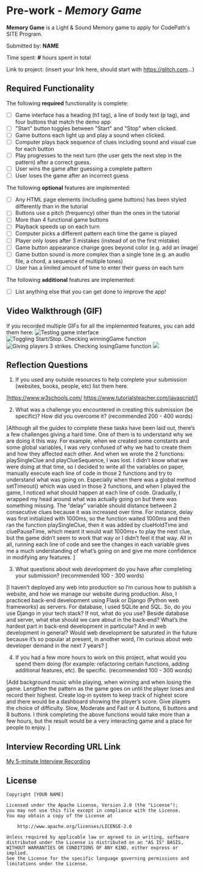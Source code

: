 # Pre-work - *Memory Game*

**Memory Game** is a Light & Sound Memory game to apply for CodePath's SITE Program. 

Submitted by: **NAME**

Time spent: **#** hours spent in total

Link to project: (insert your link here, should start with https://glitch.com...)

## Required Functionality

The following **required** functionality is complete:

* [ ] Game interface has a heading (h1 tag), a line of body text (p tag), and four buttons that match the demo app
* [ ] "Start" button toggles between "Start" and "Stop" when clicked. 
* [ ] Game buttons each light up and play a sound when clicked. 
* [ ] Computer plays back sequence of clues including sound and visual cue for each button
* [ ] Play progresses to the next turn (the user gets the next step in the pattern) after a correct guess. 
* [ ] User wins the game after guessing a complete pattern
* [ ] User loses the game after an incorrect guess

The following **optional** features are implemented:

* [ ] Any HTML page elements (including game buttons) has been styled differently than in the tutorial
* [ ] Buttons use a pitch (frequency) other than the ones in the tutorial
* [ ] More than 4 functional game buttons
* [ ] Playback speeds up on each turn
* [ ] Computer picks a different pattern each time the game is played
* [ ] Player only loses after 3 mistakes (instead of on the first mistake)
* [ ] Game button appearance change goes beyond color (e.g. add an image)
* [ ] Game button sound is more complex than a single tone (e.g. an audio file, a chord, a sequence of multiple tones)
* [ ] User has a limited amount of time to enter their guess on each turn

The following **additional** features are implemented:

- [ ] List anything else that you can get done to improve the app!

## Video Walkthrough (GIF)

If you recorded multiple GIFs for all the implemented features, you can add them here:
![Testing game interface](http://g.recordit.co/RovxOOda0O.gif)
![Toggling Start/Stop. Checking winningGame function](http://g.recordit.co/wRJUsHU7MM.gif)
![Giving players 3 strikes. Checking losingGame function](http://g.recordit.co/hq5RUpSRIf.gif)
![](gif4-link-here)

## Reflection Questions
1. If you used any outside resources to help complete your submission (websites, books, people, etc) list them here. 

[https://www.w3schools.com/
https://www.tutorialsteacher.com/javascript/]


2. What was a challenge you encountered in creating this submission (be specific)? How did you overcome it? (recommended 200 - 400 words) 

[Although all the guides to complete these tasks have been laid out, there’s a few challenges giving a hard time. One of them is to understand why we are doing it this way. For example, when we created some constants and some global variables, I was very confused of why we had to create them and how they affected each other. And when we wrote the 2 functions: playSingleClue and playClueSequence, I was lost. I didn’t know what we were doing at that time, so I decided to write all the variables on paper, manually execute each line of code in those 2 functions and try to understand what was going on. Especially when there was a global method setTimeout() which was used in those 2 functions, and when I played the game, I noticed what should happen at each line of code. Gradually, I wrapped my head around what was actually going on but there was something missing. The “delay” variable should distance between 2 consecutive clues because it was increased over time. For instance, delay was first initialized with 1000ms, so the function waited 1000ms and then ran the function playSingleClue, then it was added by clueHoldTime and cluePauseTime, which meant it would wait 1000ms+ to play the next clue, but the game didn’t seem to work that way or I didn’t feel it that way.
All in all, running each line of code and see the changes in each variable gives me a much understanding of what’s going on and give me more confidence in modifying any features.
]

3. What questions about web development do you have after completing your submission? (recommended 100 - 300 words) 

[I haven’t deployed any web into production so I’m curious how to publish a website, and how we manage our website during production.
Also, I practiced back-end development using Flask or Django (Python web frameworks) as servers. For database, I used SQLite and SQL. So, do you use Django in your tech stack? If not, what do you use? Beside database and server, what else should we care about in the back-end?
What’s the hardest part in back-end development in particular? And in web development in general?
Would web development be saturated in the future because it’s so popular at present, in another word, I’m curious about web developer demand in the next 7 years?
]

4. If you had a few more hours to work on this project, what would you spend them doing (for example: refactoring certain functions, adding additional features, etc). Be specific. (recommended 100 - 300 words) 

[Add background music while playing, when winning and when losing the game.
Lengthen the pattern as the game goes on until the player loses and record their highest.
Create log-in system to keep track of highest score and there would be a dashboard showing the player’s score.
Give players the choice of difficulty. Slow, Moderate and Fast or 4 buttons, 6 buttons and 8 buttons.
I think completing the above functions would take more than a few hours, but the result would be a very interacting game and a place for people to enjoy.
]



## Interview Recording URL Link

[My 5-minute Interview Recording](https://www.loom.com/share/8b41256cea1c437abba2673a40a19611)


## License

    Copyright [YOUR NAME]

    Licensed under the Apache License, Version 2.0 (the "License");
    you may not use this file except in compliance with the License.
    You may obtain a copy of the License at

        http://www.apache.org/licenses/LICENSE-2.0

    Unless required by applicable law or agreed to in writing, software
    distributed under the License is distributed on an "AS IS" BASIS,
    WITHOUT WARRANTIES OR CONDITIONS OF ANY KIND, either express or implied.
    See the License for the specific language governing permissions and
    limitations under the License.